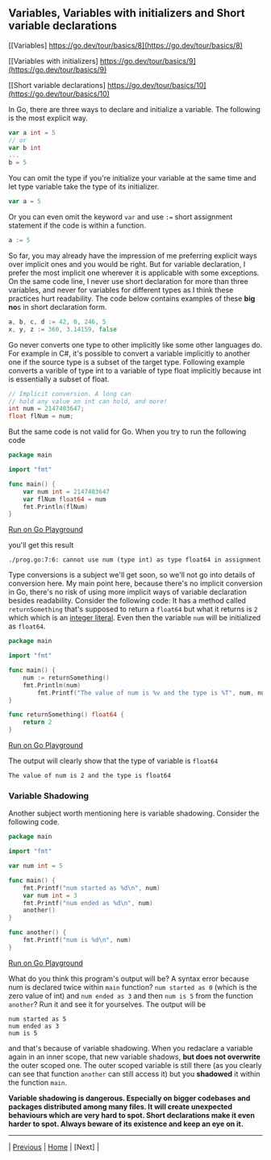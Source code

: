 ## Variables, Variables with initializers and Short variable declarations

[[Variables] https://go.dev/tour/basics/8](https://go.dev/tour/basics/8)

[[Variables with initializers] https://go.dev/tour/basics/9](https://go.dev/tour/basics/9)

[[Short variable declarations] https://go.dev/tour/basics/10](https://go.dev/tour/basics/10)

In Go, there are three ways to declare and initialize a variable. The following is the most explicit way.
```go
var a int = 5
// or
var b int
...
b = 5
```
You can omit the type if you're initialize your variable at the same time and let type variable take the type of its initializer.
```go
var a = 5
```
Or you can even omit the keyword `var` and use `:=` short assignment statement if the code is within a function.
```go
a := 5
```

So far, you may already have the impression of me preferring explicit ways over implicit ones and you would be right. But for variable declaration, I prefer the most implicit one wherever it is applicable with some exceptions. On the same code line, I never use short declaration for more than three variables, and never for variables for different types as I think these practices hurt readability. The code below contains examples of these **big no**s in short declaration form.
```go
a, b, c, d := 42, 0, 246, 5
x, y, z := 360, 3.14159, false
```

Go never converts one type to other implicitly like some other languages do. For example in C#, it's possible to convert a variable implicitly to another one if the source type is a subset of the target type. Following example converts a varible of type int to a variable of type float implicitly because int is essentially a subset of float.
```c#
// Implicit conversion. A long can
// hold any value an int can hold, and more!
int num = 2147483647;
float flNum = num;
```

But the same code is not valid for Go. When you try to run the following code
```go
package main

import "fmt"

func main() {
	var num int = 2147483647
	var flNum float64 = num
	fmt.Println(flNum)
}
``` 
[Run on Go Playground](https://go.dev/play/p/uaSFA-LEuhx)

you'll get this result
```
./prog.go:7:6: cannot use num (type int) as type float64 in assignment
```

Type conversions is a subject we'll get soon, so we'll not go into details of conversion here. My main point here, because there's no implicit conversion in Go, there's no risk of using more implicit ways of variable declaration besides readability. Consider the following code: It has a method called `returnSomething` that's supposed to return a `float64` but what it returns is `2` which which is an [integer literal](https://go.dev/ref/spec#Integer_literals). Even then the variable `num` will be initialized as `float64`.
```go
package main

import "fmt"

func main() {
	num := returnSomething()
	fmt.Println(num)
		fmt.Printf("The value of num is %v and the type is %T", num, num) // %T format verb prints Go-syntax representation of the type of the value
}

func returnSomething() float64 {
	return 2
}
```
[Run on Go Playground](https://go.dev/play/p/OjUq-p4uapy)

The output will clearly show that the type of variable is `float64` 
```
The value of num is 2 and the type is float64
```

### Variable Shadowing
Another subject worth mentioning here is variable shadowing. Consider the following code. 
```go
package main

import "fmt"

var num int = 5

func main() {
	fmt.Printf("num started as %d\n", num)
	var num int = 3
	fmt.Printf("num ended as %d\n", num)
	another()
}

func another() {
	fmt.Printf("num is %d\n", num)
}
```
[Run on Go Playground](https://go.dev/play/p/jaTOTCotdIC)

What do you think this program's output will be? A syntax error because num is declared twice within `main` function? `num started as 0` (which is the zero value of int) and `num ended as 3` and then `num is 5` from the function `another`? Run it and see it for yourselves. The output will be 
```
num started as 5
num ended as 3
num is 5
```
and that's because of variable shadowing. When you redaclare a variable again in an inner scope, that new variable shadows, **but does not overwrite** the outer scoped one. The outer scoped variable is still there (as you clearly can see that function `another` can still access it) but you **shadowed** it within the function `main`.

**Variable shadowing is dangerous. Especially on bigger codebases and packages distributed among many files. It will create unexpected behaviours which are very hard to spot. Short declarations make it even harder to spot. Always beware of its existence and keep an eye on it.**

---

| [Previous](6-7.md) | [Home](../index.md) | [Next] |